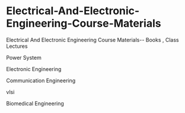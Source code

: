 # Electrical-And-Electronic-Engineering-Course-Materials
Electrical And Electronic Engineering Course Materials-- Books , Class Lectures

Power System

Electronic Engineering

Communication Engineering

vlsi

Biomedical Engineering
